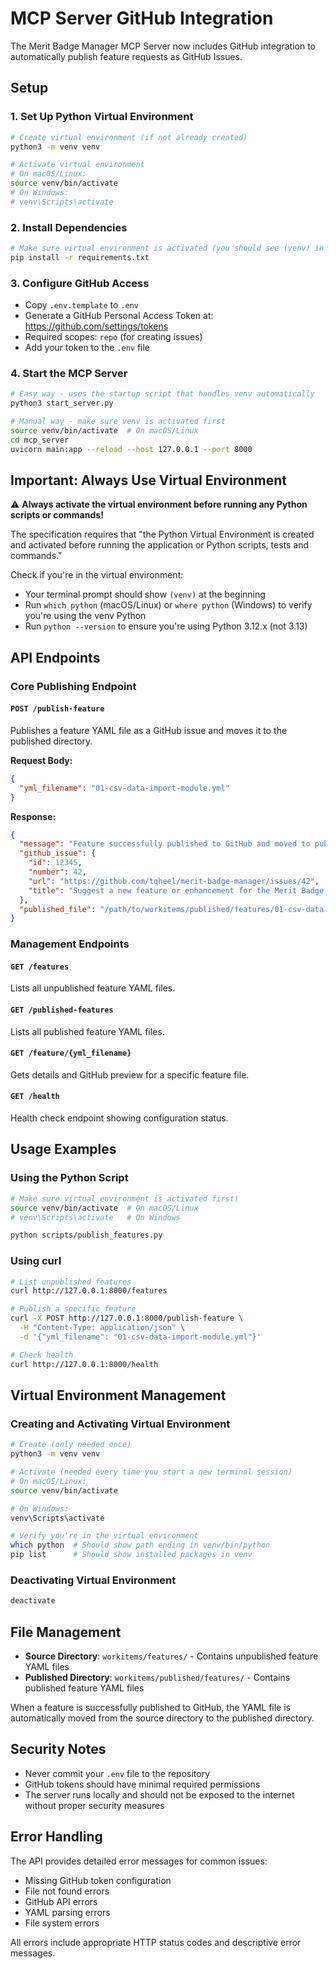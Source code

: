 # MCP Server GitHub Integration

The Merit Badge Manager MCP Server now includes GitHub integration to automatically publish feature requests as GitHub Issues.

## Setup

### 1. **Set Up Python Virtual Environment**
   ```bash
   # Create virtual environment (if not already created)
   python3 -m venv venv
   
   # Activate virtual environment
   # On macOS/Linux:
   source venv/bin/activate
   # On Windows:
   # venv\Scripts\activate
   ```

### 2. **Install Dependencies**
   ```bash
   # Make sure virtual environment is activated (you should see (venv) in your prompt)
   pip install -r requirements.txt
   ```

### 3. **Configure GitHub Access**
   - Copy `.env.template` to `.env`
   - Generate a GitHub Personal Access Token at: https://github.com/settings/tokens
   - Required scopes: `repo` (for creating issues)
   - Add your token to the `.env` file

### 4. **Start the MCP Server**
   ```bash
   # Easy way - uses the startup script that handles venv automatically
   python3 start_server.py
   
   # Manual way - make sure venv is activated first
   source venv/bin/activate  # On macOS/Linux
   cd mcp_server
   uvicorn main:app --reload --host 127.0.0.1 --port 8000
   ```

## Important: Always Use Virtual Environment

⚠️ **Always activate the virtual environment before running any Python scripts or commands!**

The specification requires that "the Python Virtual Environment is created and activated before running the application or Python scripts, tests and commands."

Check if you're in the virtual environment:
- Your terminal prompt should show `(venv)` at the beginning
- Run `which python` (macOS/Linux) or `where python` (Windows) to verify you're using the venv Python
- Run `python --version` to ensure you're using Python 3.12.x (not 3.13)

## API Endpoints

### Core Publishing Endpoint

#### `POST /publish-feature`
Publishes a feature YAML file as a GitHub issue and moves it to the published directory.

**Request Body:**
```json
{
  "yml_filename": "01-csv-data-import-module.yml"
}
```

**Response:**
```json
{
  "message": "Feature successfully published to GitHub and moved to published directory",
  "github_issue": {
    "id": 12345,
    "number": 42,
    "url": "https://github.com/tqheel/merit-badge-manager/issues/42",
    "title": "Suggest a new feature or enhancement for the Merit Badge Manager"
  },
  "published_file": "/path/to/workitems/published/features/01-csv-data-import-module.yml"
}
```

### Management Endpoints

#### `GET /features`
Lists all unpublished feature YAML files.

#### `GET /published-features`
Lists all published feature YAML files.

#### `GET /feature/{yml_filename}`
Gets details and GitHub preview for a specific feature file.

#### `GET /health`
Health check endpoint showing configuration status.

## Usage Examples

### Using the Python Script
```bash
# Make sure virtual environment is activated first!
source venv/bin/activate  # On macOS/Linux
# venv\Scripts\activate   # On Windows

python scripts/publish_features.py
```

### Using curl
```bash
# List unpublished features
curl http://127.0.0.1:8000/features

# Publish a specific feature
curl -X POST http://127.0.0.1:8000/publish-feature \
  -H "Content-Type: application/json" \
  -d '{"yml_filename": "01-csv-data-import-module.yml"}'

# Check health
curl http://127.0.0.1:8000/health
```

## Virtual Environment Management

### Creating and Activating Virtual Environment
```bash
# Create (only needed once)
python3 -m venv venv

# Activate (needed every time you start a new terminal session)
# On macOS/Linux:
source venv/bin/activate

# On Windows:
venv\Scripts\activate

# Verify you're in the virtual environment
which python  # Should show path ending in venv/bin/python
pip list      # Should show installed packages in venv
```

### Deactivating Virtual Environment
```bash
deactivate
```

## File Management

- **Source Directory**: `workitems/features/` - Contains unpublished feature YAML files
- **Published Directory**: `workitems/published/features/` - Contains published feature YAML files

When a feature is successfully published to GitHub, the YAML file is automatically moved from the source directory to the published directory.

## Security Notes

- Never commit your `.env` file to the repository
- GitHub tokens should have minimal required permissions
- The server runs locally and should not be exposed to the internet without proper security measures

## Error Handling

The API provides detailed error messages for common issues:
- Missing GitHub token configuration
- File not found errors
- GitHub API errors
- YAML parsing errors
- File system errors

All errors include appropriate HTTP status codes and descriptive error messages.
